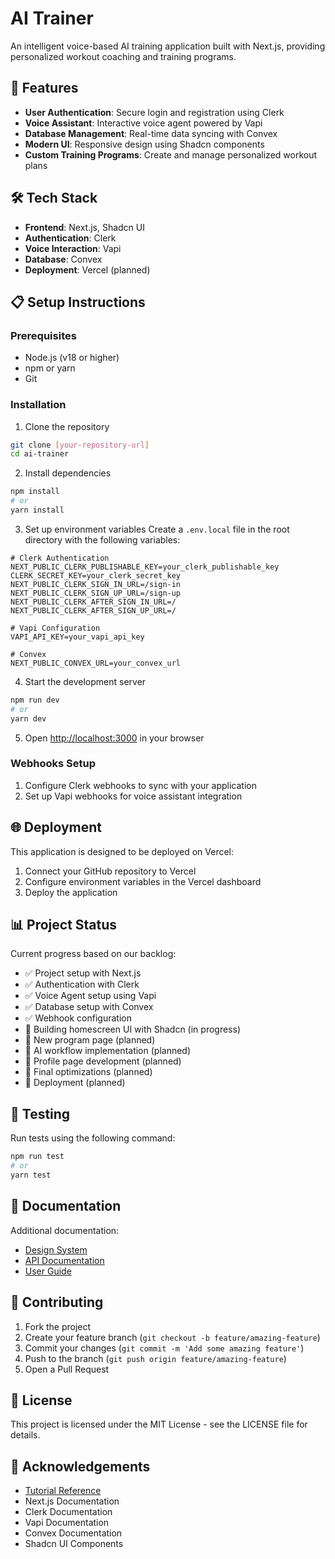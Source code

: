 # AI Trainer

An intelligent voice-based AI training application built with Next.js, providing personalized workout coaching and training programs.

## 🚀 Features

- **User Authentication**: Secure login and registration using Clerk
- **Voice Assistant**: Interactive voice agent powered by Vapi
- **Database Management**: Real-time data syncing with Convex
- **Modern UI**: Responsive design using Shadcn components
- **Custom Training Programs**: Create and manage personalized workout plans

## 🛠️ Tech Stack

- **Frontend**: Next.js, Shadcn UI
- **Authentication**: Clerk
- **Voice Interaction**: Vapi
- **Database**: Convex
- **Deployment**: Vercel (planned)

## 📋 Setup Instructions

### Prerequisites

- Node.js (v18 or higher)
- npm or yarn
- Git

### Installation

1. Clone the repository
```bash
git clone [your-repository-url]
cd ai-trainer
```

2. Install dependencies
```bash
npm install
# or
yarn install
```

3. Set up environment variables
   Create a `.env.local` file in the root directory with the following variables:
```
# Clerk Authentication
NEXT_PUBLIC_CLERK_PUBLISHABLE_KEY=your_clerk_publishable_key
CLERK_SECRET_KEY=your_clerk_secret_key
NEXT_PUBLIC_CLERK_SIGN_IN_URL=/sign-in
NEXT_PUBLIC_CLERK_SIGN_UP_URL=/sign-up
NEXT_PUBLIC_CLERK_AFTER_SIGN_IN_URL=/
NEXT_PUBLIC_CLERK_AFTER_SIGN_UP_URL=/

# Vapi Configuration
VAPI_API_KEY=your_vapi_api_key

# Convex
NEXT_PUBLIC_CONVEX_URL=your_convex_url
```

4. Start the development server
```bash
npm run dev
# or
yarn dev
```

5. Open [http://localhost:3000](http://localhost:3000) in your browser

### Webhooks Setup

1. Configure Clerk webhooks to sync with your application
2. Set up Vapi webhooks for voice assistant integration

## 🌐 Deployment

This application is designed to be deployed on Vercel:

1. Connect your GitHub repository to Vercel
2. Configure environment variables in the Vercel dashboard
3. Deploy the application

## 📊 Project Status

Current progress based on our backlog:

- ✅ Project setup with Next.js
- ✅ Authentication with Clerk
- ✅ Voice Agent setup using Vapi
- ✅ Database setup with Convex
- ✅ Webhook configuration
- 🔄 Building homescreen UI with Shadcn (in progress)
- 📝 New program page (planned)
- 📝 AI workflow implementation (planned)
- 📝 Profile page development (planned)
- 📝 Final optimizations (planned)
- 📝 Deployment (planned)

## 🧪 Testing

Run tests using the following command:

```bash
npm run test
# or
yarn test
```

## 📖 Documentation

Additional documentation:
- [Design System](link-to-design-system)
- [API Documentation](link-to-api-docs)
- [User Guide](link-to-user-guide)

## 🤝 Contributing

1. Fork the project
2. Create your feature branch (`git checkout -b feature/amazing-feature`)
3. Commit your changes (`git commit -m 'Add some amazing feature'`)
4. Push to the branch (`git push origin feature/amazing-feature`)
5. Open a Pull Request

## 📜 License

This project is licensed under the MIT License - see the LICENSE file for details.

## 🙏 Acknowledgements

- [Tutorial Reference](https://www.youtube.com/watch?v=BCufdom7xgY)
- Next.js Documentation
- Clerk Documentation
- Vapi Documentation
- Convex Documentation
- Shadcn UI Components